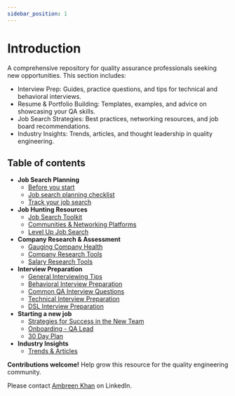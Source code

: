 ```yaml
---
sidebar_position: 1
---
```


# Introduction

A comprehensive repository for quality assurance professionals seeking new opportunities. This section includes:

- Interview Prep: Guides, practice questions, and tips for technical and behavioral interviews.
- Resume & Portfolio Building: Templates, examples, and advice on showcasing your QA skills.
- Job Search Strategies: Best practices, networking resources, and job board recommendations.
- Industry Insights: Trends, articles, and thought leadership in quality engineering.

## Table of contents

* **Job Search Planning**
  * [Before you start](../career-resources/job-searching-planning/before-you-start.md)
  * [Job search planning checklist](../career-resources/job-searching-planning/job-search-checklist.md)
  * [Track your job search](../career-resources/job-searching-planning/track-job-search.md)
* **Job Hunting Resources**  
  * [Job Search Toolkit](../career-resources/job-search-toolkit/job-search-tool-kit.md)
  * [Communities & Networking Platforms](../career-resources/job-search-toolkit/community-networking)
  * [Level Up Job Search](../career-resources/job-search-toolkit/level-up-job-search)
* **Company Research & Assessment**
  * [Gauging Company Health](../career-resources/company-research-assessment/company-stability)
  * [Company Research Tools](../career-resources/company-research-assessment/company-research-tools)
  * [Salary Research Tools](../career-resources/company-research-assessment/salary-research-tools)
* **Interview Preparation**
  * [General Interviewing Tips](../career-resources/interviewing/general-interviewing-tips)
  * [Behavioral Interview Preparation](../career-resources/interviewing/behavioural-interview-preparation)  
  * [Common QA Interview Questions](../career-resources/interviewing/common-qa-questions)
  * [Technical Interview Preparation](../career-resources/technical-interview/README.md)
  * [DSL Interview Preparation](../data-structures/table-of-content.md)
* **Starting a new job**
    * [Strategies for Success in the New Team](./new-job/success-at-new-company)
    * [Onboarding - QA Lead](./new-job/onboarding-qa-lead)
    * [30 Day Plan](./new-job/thirty-day-plan) 
* **Industry Insights**
    * [Trends & Articles](./quality-trends)

**Contributions welcome!** Help grow this resource for the quality engineering community. 

Please contact [Ambreen Khan](https://www.linkedin.com/in/ambysan/) on LinkedIn.
